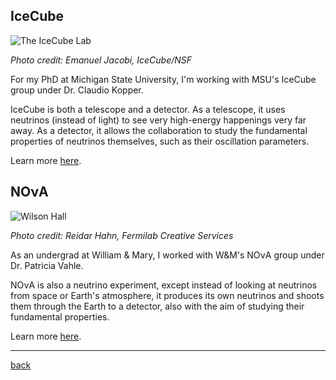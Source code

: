 ## IceCube

![The IceCube Lab](https://icecube.wisc.edu/wp-content/uploads/galleries/Landscapes/gal_Landscapes_icl_moonlight_RGB.jpg)

*Photo credit: Emanuel Jacobi, IceCube/NSF*

For my PhD at Michigan State University, I'm working with MSU's IceCube group under Dr. Claudio Kopper.

IceCube is both a telescope and a detector. As a telescope, it uses neutrinos (instead of light) to see very high-energy happenings very far away. As a detector, it allows the collaboration to study the fundamental properties of neutrinos themselves, such as their oscillation parameters.

Learn more [here](https://icecube.wisc.edu/).

## NOνA

![Wilson Hall](https://mod.fnal.gov/mod/stillphotos/2013/0100/13-0146-02D.jpg)

*Photo credit: Reidar Hahn, Fermilab Creative Services*

As an undergrad at William & Mary, I worked with W&M's NOνA group under Dr. Patricia Vahle.

NOνA is also a neutrino experiment, except instead of looking at neutrinos from space or Earth's atmosphere, it produces its own neutrinos and shoots them through the Earth to a detector, also with the aim of studying their fundamental properties.

Learn more [here](https://novaexperiment.fnal.gov/).

---

[back](./index.md)
